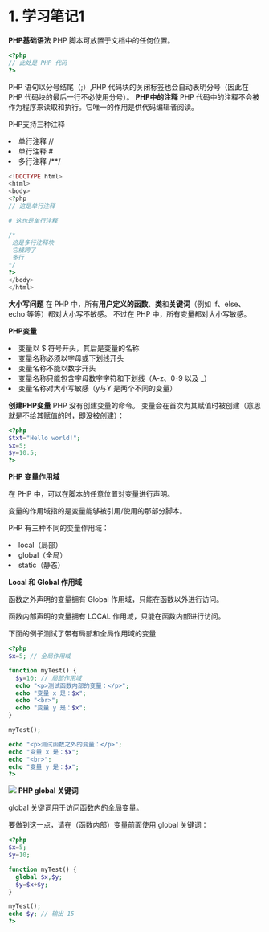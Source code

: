 # 1. 学习笔记1
**PHP基础语法**
PHP 脚本可放置于文档中的任何位置。
```php
<?php
// 此处是 PHP 代码
?>
```
PHP 语句以分号结尾（;）,PHP 代码块的关闭标签也会自动表明分号（因此在 PHP 代码块的最后一行不必使用分号）。
**PHP中的注释**
PHP 代码中的注释不会被作为程序来读取和执行。它唯一的作用是供代码编辑者阅读。

PHP支持三种注释
<li>单行注释 //</li>
<li>单行注释 #</li>
<li>多行注释 /**/</li>

```php
<!DOCTYPE html>
<html>
<body>
<?php
// 这是单行注释

# 这也是单行注释

/*
 这是多行注释块
 它横跨了
 多行
*/
?>
</body>
</html>
```
**大小写问题**
在 PHP 中，所有**用户定义的函数**、**类**和**关键词**（例如 if、else、echo 等等）都对大小写不敏感。
不过在 PHP 中，所有变量都对大小写敏感。

**PHP变量**
<li>变量以 $ 符号开头，其后是变量的名称</li>
<li>变量名称必须以字母或下划线开头</li>
<li>变量名称不能以数字开头</li>
<li>变量名称只能包含字母数字字符和下划线（A-z、0-9 以及 _）</li>
<li>变量名称对大小写敏感（y与Y 是两个不同的变量）</li>

**创建PHP变量**
PHP 没有创建变量的命令。
变量会在首次为其赋值时被创建（意思就是不给其赋值的时，即没被创建）：
```php
<?php
$txt="Hello world!";
$x=5;
$y=10.5;
?>
```

**PHP 变量作用域**

在 PHP 中，可以在脚本的任意位置对变量进行声明。

变量的作用域指的是变量能够被引用/使用的那部分脚本。

PHP 有三种不同的变量作用域：

 <li>local（局部）</li>
    <li>global（全局）</li>
    <li>static（静态）</li>

**Local 和 Global 作用域**

函数之外声明的变量拥有 Global 作用域，只能在函数以外进行访问。

函数内部声明的变量拥有 LOCAL 作用域，只能在函数内部进行访问。

下面的例子测试了带有局部和全局作用域的变量
```php
<?php
$x=5; // 全局作用域

function myTest() {
  $y=10; // 局部作用域
  echo "<p>测试函数内部的变量：</p>";
  echo "变量 x 是：$x";
  echo "<br>";
  echo "变量 y 是：$x";
} 

myTest();

echo "<p>测试函数之外的变量：</p>";
echo "变量 x 是：$x";
echo "<br>";
echo "变量 y 是：$x";
?>
```
![](_v_images/20200510112143429_314.png)
**PHP global 关键词**

global 关键词用于访问函数内的全局变量。

要做到这一点，请在（函数内部）变量前面使用 global 关键词：
```php
<?php
$x=5;
$y=10;

function myTest() {
  global $x,$y;
  $y=$x+$y;
}

myTest();
echo $y; // 输出 15
?>
```